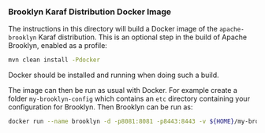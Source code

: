
### Brooklyn Karaf Distribution Docker Image

The instructions in this directory will build a Docker image of the `apache-brooklyn` Karaf distribution. 
This is an optional step in the build of Apache Brooklyn, enabled as a profile:

```bash
mvn clean install -Pdocker 
```

Docker should be installed and running when doing such a build.

The image can then be run as usual with Docker. For example create a folder `my-brooklyn-config` which 
contains an `etc` directory containing your configuration for Brooklyn. Then Brooklyn can be run as:
 

```bash
docker run --name brooklyn -d -p8081:8081 -p8443:8443 -v ${HOME}/my-brooklyn-config/etc:/brooklyn/etc apache/brooklyn:1.0.0-SNAPSHOT
```